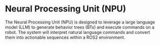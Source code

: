 # Neural Processing Unit (NPU)
The Neural Processing Unit (NPU) is designed to leverage a large language model (LLM) to generate behavior trees (BTs) and execute commands on a robot. The system will interpret natural language commands and convert them into actionable sequences within a ROS2 environment.
